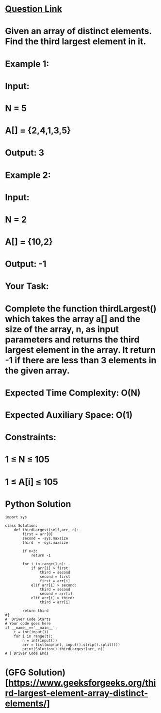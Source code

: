 # [Question Link](https://practice.geeksforgeeks.org/problems/third-largest-element/1/?track=amazon-arrays&batchId=192)

# Given an array of distinct elements. Find the third largest element in it. 

# Example 1:

# Input:
# N = 5
# A[] = {2,4,1,3,5}
# Output: 3
# Example 2:

# Input:
# N = 2
# A[] = {10,2}
# Output: -1
# Your Task:
# Complete the function thirdLargest() which takes the array a[] and the size of the array, n, as input parameters and returns the third largest element in the array. It return -1 if there are less than 3 elements in the given array.

# Expected Time Complexity: O(N)
# Expected Auxiliary Space: O(1)

# Constraints:
# 1 ≤ N ≤ 105
# 1 ≤ A[i] ≤ 105



# Python Solution

```
import sys

class Solution:
    def thirdLargest(self,arr, n):
        first = arr[0]
        second = -sys.maxsize 
        third  = -sys.maxsize
        
        if n<3:
            return -1
        
        for i in range(1,n):
            if arr[i] > first:
                third = second
                second = first
                first = arr[i]
            elif arr[i] > second:
                third = second
                second = arr[i]
            elif arr[i] > third:
                third = arr[i]
        
        return third
#{ 
#  Driver Code Starts
# Your code goes here
if __name__=='__main__':
    t = int(input())
    for i in range(t):
        n = int(input())
        arr = list(map(int, input().strip().split()))
        print(Solution().thirdLargest(arr, n))
# } Driver Code Ends
```

# (GFG Solution)[https://www.geeksforgeeks.org/third-largest-element-array-distinct-elements/]